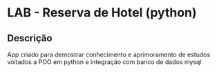 # LAB - Reserva de Hotel (python)

## Descrição
App criado para demostrar conhecimento e aprimoramento de estudos voltados a POO em python e 
integração com banco de dados mysql
